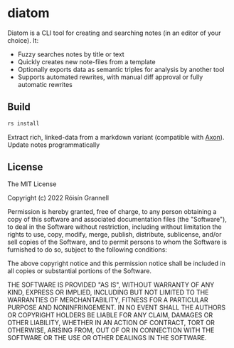 # diatom

Diatom is a CLI tool for creating and searching notes (in an editor of your
choice). It:

- Fuzzy searches notes by title or text
- Quickly creates new note-files from a template
- Optionally exports data as semantic triples for analysis by another tool
- Supports automated rewrites, with manual diff approval or fully automatic
  rewrites

## Build

```bash
rs install
```

Extract rich, linked-data from a markdown variant (compatible with
[Axon](https://github.com/rgrannell1/axon)). Update notes programmatically

## License

The MIT License

Copyright (c) 2022 Róisín Grannell

Permission is hereby granted, free of charge, to any person obtaining a copy of
this software and associated documentation files (the "Software"), to deal in
the Software without restriction, including without limitation the rights to
use, copy, modify, merge, publish, distribute, sublicense, and/or sell copies of
the Software, and to permit persons to whom the Software is furnished to do so,
subject to the following conditions:

The above copyright notice and this permission notice shall be included in all
copies or substantial portions of the Software.

THE SOFTWARE IS PROVIDED "AS IS", WITHOUT WARRANTY OF ANY KIND, EXPRESS OR
IMPLIED, INCLUDING BUT NOT LIMITED TO THE WARRANTIES OF MERCHANTABILITY, FITNESS
FOR A PARTICULAR PURPOSE AND NONINFRINGEMENT. IN NO EVENT SHALL THE AUTHORS OR
COPYRIGHT HOLDERS BE LIABLE FOR ANY CLAIM, DAMAGES OR OTHER LIABILITY, WHETHER
IN AN ACTION OF CONTRACT, TORT OR OTHERWISE, ARISING FROM, OUT OF OR IN
CONNECTION WITH THE SOFTWARE OR THE USE OR OTHER DEALINGS IN THE SOFTWARE.
